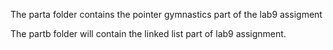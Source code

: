 The parta folder contains the  pointer gymnastics part of the lab9 assigment

The partb folder will contain the linked list part of lab9 assignment.
